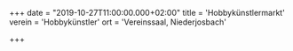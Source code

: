 +++
date = "2019-10-27T11:00:00.000+02:00"
title = 'Hobbykünstlermarkt'
verein = 'Hobbykünstler'
ort = 'Vereinssaal, Niederjosbach'

+++

      